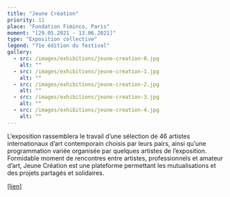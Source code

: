 ```yaml
---
title: "Jeune Création"
priority: 11
place: "Fondation Fiminco, Paris"
moment: "[29.05.2021 - 13.06.2021]"
type: "Exposition collective"
legend: "71e édition du festival"
gallery:
  - src: /images/exhibitions/jeune-creation-0.jpg
    alt: ""
  - src: /images/exhibitions/jeune-creation-1.jpg
    alt: ""
  - src: /images/exhibitions/jeune-creation-2.jpg
    alt: ""
  - src: /images/exhibitions/jeune-creation-3.jpg
    alt: ""
  - src: /images/exhibitions/jeune-creation-4.jpg
    alt: ""
---
```


L’exposition rassemblera le travail d’une sélection de 46 artistes internationaux d’art contemporain choisis par leurs pairs, ainsi qu’une programmation variée organisée par quelques artistes de l’exposition. Formidable moment de rencontres entre artistes, professionnels et amateur d’art, Jeune Création est une plateforme permettant les mutualisations et des projets partagés et solidaires.

[[lien]](https://www.jeunecreation.org/71e-informations/)

